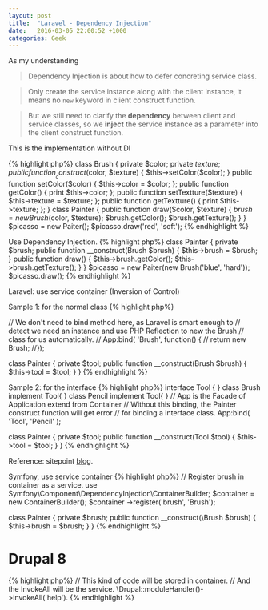 ```yaml
---
layout: post
title:  "Laravel - Dependency Injection"
date:   2016-03-05 22:00:52 +1000
categories: Geek
---
```


As my understanding

> Dependency Injection is about how to defer concreting service class.
 
> Only create the service instance along with the client instance, it means no `new` keyword in client construct function.

> But we still need to clarify the **dependency** between client and service classes, so we **inject** the service instance as a parameter into the client construct function.  

This is the implementation without DI

{% highlight php%}
class Brush {
  private $color;
  private $texture;
  public function __construct($color, $texture) {
    $this->setColor($color);
  }
  public function setColor($color) {
    $this->color = $color;
  };
  public function getColor() {
    print $this->color;
  };
  public function setTextture($texture) {
    $this->texture = $texture;
  };
  public function getTextture() {
    print $this->texture;
  };
}
class Painter {
  public function draw($color, $texture) {
    $brush = new Brush($color, $texture);
    $brush.getColor();
    $brush.getTexture();
  }
}
$picasso = new Paiter();
$picasso.draw('red', 'soft');
{% endhighlight %}

Use Dependency Injection.
{% highlight php%}
class Painter {
  private $brush;
  public function __construct(Brush $brush) {
    $this->brush = $brush;
  }
  public function draw() {
    $this->brush.getColor();
    $this->brush.getTexture();
  }
}
$picasso = new Paiter(new Brush('blue', 'hard'));
$picasso.draw();
{% endhighlight %}

Laravel: use service container (Inversion of Control)

Sample 1: for the normal class 
{% highlight php%}

// We don't need to bind method here, as Laravel is smart enough to 
// detect we need an instance and use PHP Reflection to new the Brush 
// class for us automatically.
// App:bind( 'Brush', function() {
//  return new Brush;
//});

class Painter {
  private $tool;
  public function __construct(Brush $brush) {
    $this->tool = $tool;
  }
}
{% endhighlight %}

Sample 2: for the interface
{% highlight php%}
interface Tool {
}
class Brush implement Tool{
}
class Pencil implement Tool{
}
// App is the Facade of Application extend from Container
// Without this binding, the Painter construct function will get error 
// for binding a interface class. 
App:bind( 'Tool', 'Pencil' );

class Painter {
  private $tool;
  public function __construct(Tool $tool) {
    $this->tool = $tool;
  }
}
{% endhighlight %}

Reference: sitepoint [blog](http://www.sitepoint.com/dependency-injection-laravels-ioc).

Symfony, use service container
{% highlight php%}
// Register brush in container as a service.
use Symfony\Component\DependencyInjection\ContainerBuilder;
$container = new ContainerBuilder();
$container
    ->register('brush', 'Brush');

class Painter {
  private $brush;
  public function __construct(\Brush $brush) {
    $this->brush = $brush;
  }
}
{% endhighlight %}

Drupal 8
========
{% highlight php%}
// This kind of code will be stored in container.
// And the InvokeAll will be the service.
 \Drupal::moduleHandler()->invokeAll('help').
{% endhighlight %}

